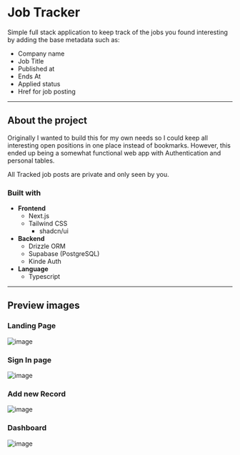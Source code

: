 # Job Tracker
Simple full stack application to keep track of the jobs you found interesting by adding the base metadata such as:
- Company name
- Job Title
- Published at
- Ends At
- Applied status
- Href for job posting

--- 
## About the project

Originally I wanted to build this for my own needs so I could keep all interesting open positions in one place instead of bookmarks.
However, this ended up being a somewhat functional web app with Authentication and personal tables. 

All Tracked job posts are private and only seen by you.

### Built with 
- **Frontend**
  - Next.js
  - Tailwind CSS
    - shadcn/ui
- **Backend**
  - Drizzle ORM
  - Supabase (PostgreSQL)
  - Kinde Auth
- **Language**
  - Typescript

---
## Preview images
### Landing Page
![image](https://github.com/juhamikael/jobtracker/assets/83360104/b3a0213a-b595-40b0-9354-5e77807b27f9)

### Sign In page
![image](https://github.com/juhamikael/jobtracker/assets/83360104/1c07a3df-2589-4c86-827d-4904191bc216)

### Add new Record
![image](https://github.com/juhamikael/jobtracker/assets/83360104/8bc13226-ae8d-4745-a3d7-1bfb4c77f4cc)

### Dashboard
![image](https://github.com/juhamikael/jobtracker/assets/83360104/d278ee7a-9d16-4930-a374-7fd519c8f2d8)


